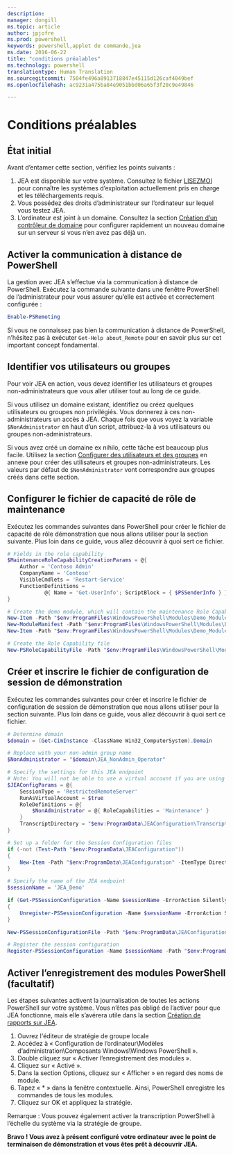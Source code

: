 ```yaml
---
description: 
manager: dongill
ms.topic: article
author: jpjofre
ms.prod: powershell
keywords: powershell,applet de commande,jea
ms.date: 2016-06-22
title: "conditions préalables"
ms.technology: powershell
translationtype: Human Translation
ms.sourcegitcommit: 7504fe496a8913718847e45115d126caf4049bef
ms.openlocfilehash: ac9231a475ba84e9051bbd06a65f3f20c9e49846

---
```


# Conditions préalables

## État initial
Avant d’entamer cette section, vérifiez les points suivants :

1. JEA est disponible sur votre système. Consultez le fichier [LISEZMOI](./README.md) pour connaître les systèmes d’exploitation actuellement pris en charge et les téléchargements requis.
2. Vous possédez des droits d’administrateur sur l’ordinateur sur lequel vous testez JEA.
3. L’ordinateur est joint à un domaine.
Consultez la section [Création d’un contrôleur de domaine](#creating-a-domain-controller) pour configurer rapidement un nouveau domaine sur un serveur si vous n’en avez pas déjà un.

## Activer la communication à distance de PowerShell
La gestion avec JEA s’effectue via la communication à distance de PowerShell.
Exécutez la commande suivante dans une fenêtre PowerShell de l’administrateur pour vous assurer qu’elle est activée et correctement configurée :

```PowerShell
Enable-PSRemoting
```

Si vous ne connaissez pas bien la communication à distance de PowerShell, n’hésitez pas à exécuter `Get-Help about_Remote` pour en savoir plus sur cet important concept fondamental.

## Identifier vos utilisateurs ou groupes
Pour voir JEA en action, vous devez identifier les utilisateurs et groupes non-administrateurs que vous aller utiliser tout au long de ce guide.

Si vous utilisez un domaine existant, identifiez ou créez quelques utilisateurs ou groupes non privilégiés.
Vous donnerez à ces non-administrateurs un accès à JEA.
Chaque fois que vous voyez la variable `$NonAdministrator` en haut d’un script, attribuez-la à vos utilisateurs ou groupes non-administrateurs.

Si vous avez créé un domaine ex nihilo, cette tâche est beaucoup plus facile.
Utilisez la section [Configurer des utilisateurs et des groupes](creating-a-domain-controller.md#set-up-users-and-groups) en annexe pour créer des utilisateurs et groupes non-administrateurs.
Les valeurs par défaut de `$NonAdministrator` vont correspondre aux groupes créés dans cette section.

## Configurer le fichier de capacité de rôle de maintenance
Exécutez les commandes suivantes dans PowerShell pour créer le fichier de capacité de rôle démonstration que nous allons utiliser pour la section suivante.
Plus loin dans ce guide, vous allez découvrir à quoi sert ce fichier.

```PowerShell
# Fields in the role capability
$MaintenanceRoleCapabilityCreationParams = @{
    Author = 'Contoso Admin'
    CompanyName = 'Contoso'
    VisibleCmdlets = 'Restart-Service'
    FunctionDefinitions =
            @{ Name = 'Get-UserInfo'; ScriptBlock = { $PSSenderInfo } }
}

# Create the demo module, which will contain the maintenance Role Capability File
New-Item -Path "$env:ProgramFiles\WindowsPowerShell\Modules\Demo_Module" -ItemType Directory
New-ModuleManifest -Path "$env:ProgramFiles\WindowsPowerShell\Modules\Demo_Module\Demo_Module.psd1"
New-Item -Path "$env:ProgramFiles\WindowsPowerShell\Modules\Demo_Module\RoleCapabilities" -ItemType Directory

# Create the Role Capability file
New-PSRoleCapabilityFile -Path "$env:ProgramFiles\WindowsPowerShell\Modules\Demo_Module\RoleCapabilities\Maintenance.psrc" @MaintenanceRoleCapabilityCreationParams
```

## Créer et inscrire le fichier de configuration de session de démonstration
Exécutez les commandes suivantes pour créer et inscrire le fichier de configuration de session de démonstration que nous allons utiliser pour la section suivante.
Plus loin dans ce guide, vous allez découvrir à quoi sert ce fichier.

```PowerShell
# Determine domain
$domain = (Get-CimInstance -ClassName Win32_ComputerSystem).Domain

# Replace with your non-admin group name
$NonAdministrator = "$domain\JEA_NonAdmin_Operator"

# Specify the settings for this JEA endpoint
# Note: You will not be able to use a virtual account if you are using WMF 5.0 on Windows 7 or Windows Server 2008 R2
$JEAConfigParams = @{
    SessionType = 'RestrictedRemoteServer'
    RunAsVirtualAccount = $true
    RoleDefinitions = @{
        $NonAdministrator = @{ RoleCapabilities = 'Maintenance' }
    }
    TranscriptDirectory = "$env:ProgramData\JEAConfiguration\Transcripts"
}

# Set up a folder for the Session Configuration files
if (-not (Test-Path "$env:ProgramData\JEAConfiguration"))
{
    New-Item -Path "$env:ProgramData\JEAConfiguration" -ItemType Directory
}

# Specify the name of the JEA endpoint
$sessionName = 'JEA_Demo'

if (Get-PSSessionConfiguration -Name $sessionName -ErrorAction SilentlyContinue)
{
    Unregister-PSSessionConfiguration -Name $sessionName -ErrorAction Stop
}

New-PSSessionConfigurationFile -Path "$env:ProgramData\JEAConfiguration\JEADemo.pssc" @JEAConfigParams

# Register the session configuration
Register-PSSessionConfiguration -Name $sessionName -Path "$env:ProgramData\JEAConfiguration\JEADemo.pssc"
```

## Activer l’enregistrement des modules PowerShell (facultatif)
Les étapes suivantes activent la journalisation de toutes les actions PowerShell sur votre système.
Vous n’êtes pas obligé de l’activer pour que JEA fonctionne, mais elle s’avérera utile dans la section [Création de rapports sur JEA](reporting-on-jea.md).

1. Ouvrez l'éditeur de stratégie de groupe locale
2. Accédez à « Configuration de l’ordinateur\Modèles d’administration\Composants Windows\Windows PowerShell ».
3. Double cliquez sur « Activer l’enregistrement des modules ».
4. Cliquez sur « Activé ».
5. Dans la section Options, cliquez sur « Afficher » en regard des noms de module.
6. Tapez « \* » dans la fenêtre contextuelle. Ainsi, PowerShell enregistre les commandes de tous les modules.
7. Cliquez sur OK et appliquez la stratégie.

Remarque : Vous pouvez également activer la transcription PowerShell à l’échelle du système via la stratégie de groupe.

**Bravo ! Vous avez à présent configuré votre ordinateur avec le point de terminaison de démonstration et vous êtes prêt à découvrir JEA.**




<!--HONumber=Aug16_HO3-->


